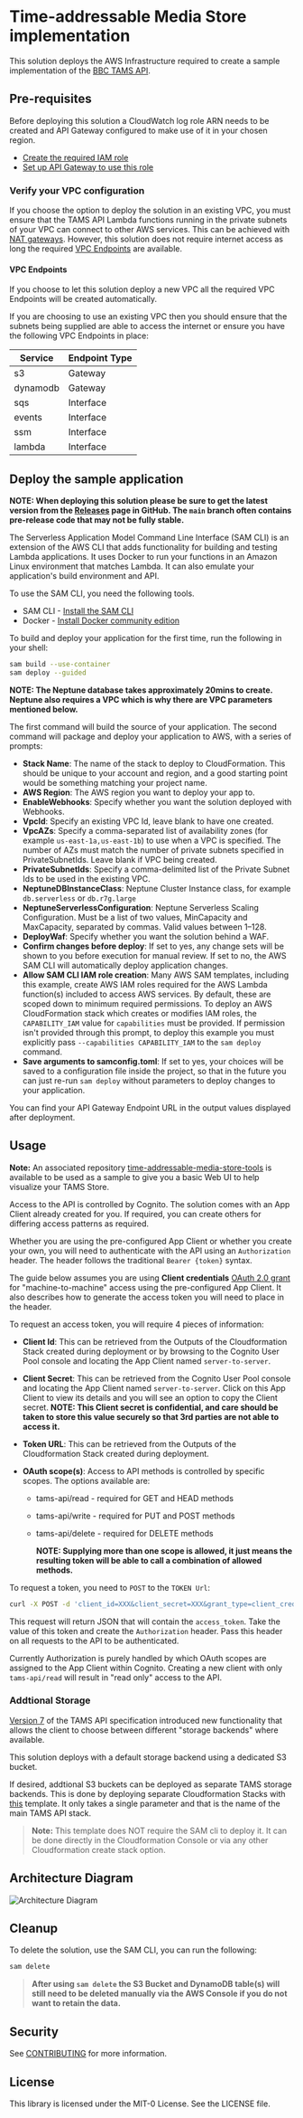 # Time-addressable Media Store implementation

This solution deploys the AWS Infrastructure required to create a sample implementation of the [BBC TAMS API](https://github.com/bbc/tams).

## Pre-requisites

Before deploying this solution a CloudWatch log role ARN needs to be created and API Gateway configured to make use of it in your chosen region.

- [Create the required IAM role](https://docs.aws.amazon.com/apigateway/latest/developerguide/set-up-logging.html?icmpid=apigateway_console_help#set-up-access-logging-permissions)
- [Set up API Gateway to use this role](https://docs.aws.amazon.com/apigateway/latest/developerguide/set-up-logging.html?icmpid=apigateway_console_help#set-up-access-logging-using-console)

### Verify your VPC configuration

If you choose the option to deploy the solution in an existing VPC, you must ensure that the TAMS API Lambda functions running in the private subnets of your VPC can connect to other AWS services. This can be achieved with [NAT gateways](https://docs.aws.amazon.com/vpc/latest/userguide/vpc-nat-gateway.html). However, this solution does not require internet access as long the required [VPC Endpoints](https://docs.aws.amazon.com/whitepapers/latest/aws-privatelink/what-are-vpc-endpoints.html) are available.

#### VPC Endpoints

If you choose to let this solution deploy a new VPC all the required VPC Endpoints will be created automatically.

If you are choosing to use an existing VPC then you should ensure that the subnets being supplied are able to access the internet or ensure you have the following VPC Endpoints in place:

| Service  | Endpoint Type |
| -------- | ------------- |
| s3       | Gateway       |
| dynamodb | Gateway       |
| sqs      | Interface     |
| events   | Interface     |
| ssm      | Interface     |
| lambda   | Interface     |

## Deploy the sample application

**NOTE: When deploying this solution please be sure to get the latest version from the [Releases](https://github.com/awslabs/time-addressable-media-store/releases) page in GitHub. The `main` branch often contains pre-release code that may not be fully stable.**

The Serverless Application Model Command Line Interface (SAM CLI) is an extension of the AWS CLI that adds functionality for building and testing Lambda applications. It uses Docker to run your functions in an Amazon Linux environment that matches Lambda. It can also emulate your application's build environment and API.

To use the SAM CLI, you need the following tools.

- SAM CLI - [Install the SAM CLI](https://docs.aws.amazon.com/serverless-application-model/latest/developerguide/serverless-sam-cli-install.html)
- Docker - [Install Docker community edition](https://hub.docker.com/search/?type=edition&offering=community)

To build and deploy your application for the first time, run the following in your shell:

```bash
sam build --use-container
sam deploy --guided
```

**NOTE: The Neptune database takes approximately 20mins to create. Neptune also requires a VPC which is why there are VPC parameters mentioned below.**

The first command will build the source of your application. The second command will package and deploy your application to AWS, with a series of prompts:

- **Stack Name**: The name of the stack to deploy to CloudFormation. This should be unique to your account and region, and a good starting point would be something matching your project name.
- **AWS Region**: The AWS region you want to deploy your app to.
- **EnableWebhooks**: Specify whether you want the solution deployed with Webhooks.
- **VpcId**: Specify an existing VPC Id, leave blank to have one created.
- **VpcAZs**: Specify a comma-separated list of availability zones (for example `us-east-1a,us-east-1b`) to use when a VPC is specified. The number of AZs must match the number of private subnets specified in PrivateSubnetIds. Leave blank if VPC being created.
- **PrivateSubnetIds**: Specify a comma-delimited list of the Private Subnet Ids to be used in the existing VPC.
- **NeptuneDBInstanceClass**: Neptune Cluster Instance class, for example `db.serverless` or `db.r7g.large`
- **NeptuneServerlessConfiguration**: Neptune Serverless Scaling Configuration. Must be a list of two values, MinCapacity and MaxCapacity, separated by commas. Valid values between 1–128.
- **DeployWaf**: Specify whether you want the solution behind a WAF.
- **Confirm changes before deploy**: If set to yes, any change sets will be shown to you before execution for manual review. If set to no, the AWS SAM CLI will automatically deploy application changes.
- **Allow SAM CLI IAM role creation**: Many AWS SAM templates, including this example, create AWS IAM roles required for the AWS Lambda function(s) included to access AWS services. By default, these are scoped down to minimum required permissions. To deploy an AWS CloudFormation stack which creates or modifies IAM roles, the `CAPABILITY_IAM` value for `capabilities` must be provided. If permission isn't provided through this prompt, to deploy this example you must explicitly pass `--capabilities CAPABILITY_IAM` to the `sam deploy` command.
- **Save arguments to samconfig.toml**: If set to yes, your choices will be saved to a configuration file inside the project, so that in the future you can just re-run `sam deploy` without parameters to deploy changes to your application.

You can find your API Gateway Endpoint URL in the output values displayed after deployment.

## Usage

**Note:** An associated repository [time-addressable-media-store-tools](https://github.com/aws-samples/time-addressable-media-store-tools) is available to be used as a sample to give you a basic Web UI to help visualize your TAMS Store.

Access to the API is controlled by Cognito. The solution comes with an App Client already created for you. If required, you can create others for differing access patterns as required.

Whether you are using the pre-configured App Client or whether you create your own, you will need to authenticate with the API using an `Authorization` header. The header follows the traditional `Bearer {token}` syntax.

The guide below assumes you are using **Client credentials** [OAuth 2.0 grant](https://docs.aws.amazon.com/cognito/latest/developerguide/federation-endpoints-oauth-grants.html) for "machine-to-machine" access using the pre-configured App Client. It also describes how to generate the access token you will need to place in the header.

To request an access token, you will require 4 pieces of information:

- **Client Id**: This can be retrieved from the Outputs of the Cloudformation Stack created during deployment or by browsing to the Cognito User Pool console and locating the App Client named `server-to-server`.

- **Client Secret**: This can be retrieved from the Cognito User Pool console and locating the App Client named `server-to-server`. Click on this App Client to view its details and you will see an option to copy the Client secret.
**NOTE: This Client secret is confidential, and care should be taken to store this value securely so that 3rd parties are not able to access it.**

- **Token URL**: This can be retrieved from the Outputs of the Cloudformation Stack created during deployment.

- **OAuth scope(s)**: Access to API methods is controlled by specific scopes. The options available are:
  - tams-api/read - required for GET and HEAD methods
  - tams-api/write - required for PUT and POST methods
  - tams-api/delete - required for DELETE methods

    **NOTE: Supplying more than one scope is allowed, it just means the resulting token will be able to call a combination of allowed methods.**

To request a token, you need to `POST` to the `TOKEN Url`:

```bash
curl -X POST -d 'client_id=XXX&client_secret=XXX&grant_type=client_credentials&scope=tams-api/read' https://XXXXX
```

This request will return JSON that will contain the `access_token`. Take the value of this token and create the `Authorization` header. Pass this header on all requests to the API to be authenticated.

Currently Authorization is purely handled by which OAuth scopes are assigned to the App Client within Cognito. Creating a new client with only `tams-api/read` will result in "read only" access to the API.

### Addtional Storage

[Version 7](https://github.com/bbc/tams/releases/tag/7.0) of the TAMS API specification introduced new functionality that allows the client to choose between different "storage backends" where available.

This solution deploys with a default storage backend using a dedicated S3 bucket.

If desired, addtional S3 buckets can be deployed as separate TAMS storage backends. This is done by deploying separate Cloudformation Stacks with [this](storage_backend.yaml) template. It only takes a single parameter and that is the name of the main TAMS API stack.

> **Note:** This template does NOT require the SAM cli to deploy it. It can be done directly in the Cloudformation Console or via any other Cloudformation create stack option.

## Architecture Diagram

![Architecture Diagram](docs/images/architecture.png)

## Cleanup

To delete the solution, use the SAM CLI, you can run the following:

```bash
sam delete
```

> **After using `sam delete` the S3 Bucket and DynamoDB table(s) will still need to be deleted manually via the AWS Console if you do not want to retain the data.**

## Security

See [CONTRIBUTING](CONTRIBUTING.md#security-issue-notifications) for more information.

## License

This library is licensed under the MIT-0 License. See the LICENSE file.
